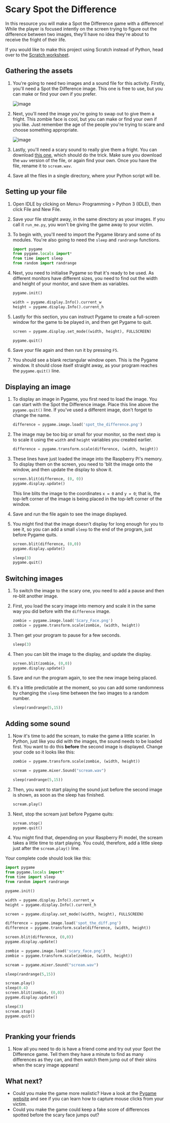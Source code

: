# Scary Spot the Difference

In this resource you will make a Spot the Difference game with a difference! While the player is focused intently on the screen trying to figure out the difference between two images, they'll have no idea they're about to receive the fright of their life.

If you would like to make this project using Scratch instead of Python, head over to the [Scratch worksheet](worksheet2.md).

## Gathering the assets

1. You're going to need two images and a sound file for this activity. Firstly, you'll need a Spot the Difference image. This one is free to use, but you can make or find your own if you prefer.

   ![image](images/spot_the_diff.png)

1. Next, you'll need the image you're going to swap out to give them a fright. This zombie face is cool, but you can make or find your own if you like. Just remember the age of the people you're trying to scare and choose something appropriate.

	![image](images/scary_face.png)

1. Lastly, you'll need a scary sound to really give them a fright. You can download [this one](http://soundbible.com/1627-Female-Scream-Horror.html), which should do the trick. Make sure you download the `wav` version of the file, or again find your own. Once you have the file, rename it to `scream.wav`.

1. Save all the files in a single directory, where your Python script will be.

## Setting up your file

1. Open IDLE by clicking on Menu> Programming > Python 3 (IDLE), then click File and New File.

1. Save your file straight away, in the same directory as your images. If you call it `run_me.py`, you won't be giving the game away to your victim.

1. To begin with, you'll need to import the Pygame library and some of its modules. You're also going to need the `sleep` and `randrange` functions.

    ``` python
    import pygame
    from pygame.locals import*
	from time import sleep
	from random import randrange
    ```
	
1. Next, you need to initialise Pygame so that it's ready to be used. As different monitors have different sizes, you need to find out the width and height of your monitor, and save them as variables.

    ``` python
	pygame.init()

	width = pygame.display.Info().current_w
	height = pygame.display.Info().current_h
	```
    
1. Lastly for this section, you can instruct Pygame to create a full-screen window for the game to be played in, and then get Pygame to quit.

    ``` python
	screen = pygame.display.set_mode((width, height), FULLSCREEN)
	
	pygame.quit()
    ```

1. Save your file again and then run it by pressing `F5`.

1. You should see a blank rectangular window open. This is the Pygame window. It should close itself straight away, as your program reaches the `pygame.quit()` line.

## Displaying an image

1. To display an image in Pygame, you first need to load the image. You can start with the Spot the Difference image. Place this line above the `pygame.quit()` line. If you've used a different image, don't forget to change the name.

	``` python
	difference = pygame.image.load('spot_the_difference.png')
	```

1. The image may be too big or small for your monitor, so the next step is to scale it using the `width` and `height` variables you created earlier.

	```python
	difference = pygame.transform.scale(difference, (width, height))
	```
	
1. These lines have just loaded the image into the Raspberry Pi's memory. To display them on the screen, you need to 'blit the image onto the window, and then update the display to show it.

    ``` python
    screen.blit(difference, (0, 0))
    pygame.display.update()
    ```
	
    This line blits the image to the coordinates `x = 0` and `y = 0`; that is, the top-left corner of the image is being placed in the top-left corner of the window.

1. Save and run the file again to see the image displayed.

1. You might find that the image doesn't display for long enough for you to see it, so you can add a small `sleep` to the end of the program, just before Pygame quits.

	```python
	screen.blit(difference, (0,0))
	pygame.display.update()
	
	sleep(3)
	pygame.quit()
	```

## Switching images

1. To switch the image to the scary one, you need to add a pause and then re-blit another image.

1. First, you load the scary image into memory and scale it in the same way you did before with the `difference` image.

	```python
	zombie = pygame.image.load('Scary_Face.png')
	zombie = pygame.transform.scale(zombie, (width, height))
	```
	
1. Then get your program to pause for a few seconds.

	```python
	sleep(3)
	```
	
1. Then you can blit the image to the display, and update the display.

    ``` python
	screen.blit(zombie, (0,0))
	pygame.display.update()
    ```

1. Save and run the program again, to see the new image being placed.

1. It's a little predictable at the moment, so you can add some randomness by changing the `sleep` time between the two images to a random number.

	```python
	sleep(randrange(5,15))
	```
	
## Adding some sound

1. Now it's time to add the scream, to make the game a little scarier. In Python, just like you did with the images, the sound needs to be loaded first. You want to do this **before** the second image is displayed. Change your code so it looks like this:

    ``` python
	zombie = pygame.transform.scale(zombie, (width, height))

	scream = pygame.mixer.Sound("scream.wav")
	
	sleep(randrange(5,15))
    ```

1. Then, you want to start playing the sound just before the second image is shown, as soon as the sleep has finished.

    ``` python
    scream.play()
    ```

1. Next, stop the scream just before Pygame quits:

    ``` python
    scream.stop()
    pygame.quit()
    ```

1. You might find that, depending on your Raspberry Pi model, the scream takes a little time to start playing. You could, therefore, add a little sleep just after the `scream.play()` line.

Your complete code should look like this:

```python	
import pygame
from pygame.locals import*
from time import sleep
from random import randrange

pygame.init()

width = pygame.display.Info().current_w
height = pygame.display.Info().current_h

screen = pygame.display.set_mode((width, height), FULLSCREEN)

difference = pygame.image.load('spot_the_diff.png')
difference = pygame.transform.scale(difference, (width, height))

screen.blit(difference, (0,0))
pygame.display.update()

zombie = pygame.image.load('scary_face.png')
zombie = pygame.transform.scale(zombie, (width, height))

scream = pygame.mixer.Sound("scream.wav")

sleep(randrange(5,15))

scream.play()
sleep(0.4)
screen.blit(zombie, (0,0))
pygame.display.update()

sleep(3)
scream.stop()
pygame.quit()
	
```
	
## Pranking your friends

1. Now all you need to do is have a friend come and try out your Spot the Difference game. Tell them they have a minute to find as many differences as they can, and then watch them jump out of their skins when the scary image appears!

## What next?

- Could you make the game more realistic? Have a look at the [Pygame website](http://www.pygame.org/docs/tut/newbieguide.html) and see if you can learn how to capture mouse clicks from your victim. 
- Could you make the game could keep a fake score of differences spotted before the scary face jumps out?
